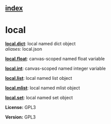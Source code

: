 [index](index.html) 
---

# local




[**local.dict**](local.dict.html): local named dict object <br>
_aliases:_ local.json


[**local.float**](local.float.html): canvas-scoped named float variable 

[**local.int**](local.int.html): canvas-scoped named integer variable 

[**local.list**](local.list.html): local named list object 

[**local.mlist**](local.mlist.html): local named mlist object 

[**local.set**](local.set.html): local named set object 



**License:** GPL3

**Version:** GPL3
